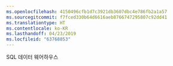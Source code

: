 ```yaml
---
ms.openlocfilehash: 4150496cfb1d7c3921db3607dbc4e786fb2a1a57
ms.sourcegitcommit: f7fced330b64d6616aeb8766747295807c92dd41
ms.translationtype: HT
ms.contentlocale: ko-KR
ms.lasthandoff: 04/23/2019
ms.locfileid: "63768853"
---
```

 SQL 데이터 웨어하우스 